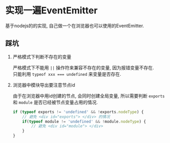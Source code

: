 # 实现一遍EventEmitter
基于nodejs的的实现, 自己做一个在浏览器也可以使用的EventEmitter.



## 踩坑
1. 严格模式下判断不存在的变量  
    
    严格模式下不能用 `||` 操作符来兼容不存在的变量, 因为报错变量不存在.  
    只能利用 `typeof xxx === undefined` 来变量是否存在.

2. 浏览器中模块导出要注意节点id  

    由于在浏览器中用id创建的节点, 会同时创建全局变量, 所以需要判断 `exports` 和 `module` 是否已经被节点变量占用的情况.

    ```javascript
    if (typeof exports != 'undefined' && !exports.nodeType) {
        // 避免 <div id="exports"> </div> 的情况
        if(typeof module != 'undefined' && !module.nodeType) {
            // 避免 <div id="module"> </div>
        }
    }

    ```